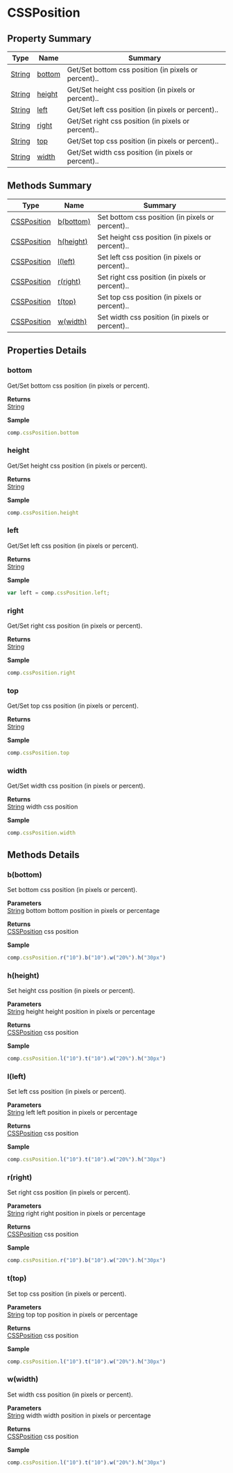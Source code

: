 #  CSSPosition


## Property Summary

| Type                                                  | Name                    | Summary                                                                                                           |
| ----------------------------------------------------- | ----------------------- | ----------------------------------------------------------------------------------------------------------------- |
| [String](../JSLib/String.md) | [bottom](CSSPosition.md#bottom)                   | Get/Set bottom css position (in pixels or percent)..                                    |
| [String](../JSLib/String.md) | [height](CSSPosition.md#height)                   | Get/Set height css position (in pixels or percent)..                                    |
| [String](../JSLib/String.md) | [left](CSSPosition.md#left)                   | Get/Set left css position (in pixels or percent)..                                    |
| [String](../JSLib/String.md) | [right](CSSPosition.md#right)                   | Get/Set right css position (in pixels or percent)..                                    |
| [String](../JSLib/String.md) | [top](CSSPosition.md#top)                   | Get/Set top css position (in pixels or percent)..                                    |
| [String](../JSLib/String.md) | [width](CSSPosition.md#width)                   | Get/Set width css position (in pixels or percent)..                                    |

## Methods Summary

| Type                                                  | Name                    | Summary                                                                                                           |
| ----------------------------------------------------- | ----------------------- | ----------------------------------------------------------------------------------------------------------------- |
| [CSSPosition](./CSSPosition.md) | [b(bottom)](CSSPosition.md#b-bottom)                   | Set bottom css position (in pixels or percent)..                                    |
| [CSSPosition](./CSSPosition.md) | [h(height)](CSSPosition.md#h-height)                   | Set height css position (in pixels or percent)..                                    |
| [CSSPosition](./CSSPosition.md) | [l(left)](CSSPosition.md#l-left)                   | Set left css position (in pixels or percent)..                                    |
| [CSSPosition](./CSSPosition.md) | [r(right)](CSSPosition.md#r-right)                   | Set right css position (in pixels or percent)..                                    |
| [CSSPosition](./CSSPosition.md) | [t(top)](CSSPosition.md#t-top)                   | Set top css position (in pixels or percent)..                                    |
| [CSSPosition](./CSSPosition.md) | [w(width)](CSSPosition.md#w-width)                   | Set width css position (in pixels or percent)..                                    |

## Properties Details

### bottom

Get/Set bottom css position (in pixels or percent).

**Returns**\
[String](../JSLib/String.md) 


**Sample**

```javascript
comp.cssPosition.bottom
```
### height

Get/Set height css position (in pixels or percent).

**Returns**\
[String](../JSLib/String.md) 


**Sample**

```javascript
comp.cssPosition.height
```
### left

Get/Set left css position (in pixels or percent).

**Returns**\
[String](../JSLib/String.md) 


**Sample**

```javascript
var left = comp.cssPosition.left;
```
### right

Get/Set right css position (in pixels or percent).

**Returns**\
[String](../JSLib/String.md) 


**Sample**

```javascript
comp.cssPosition.right
```
### top

Get/Set top css position (in pixels or percent).

**Returns**\
[String](../JSLib/String.md) 


**Sample**

```javascript
comp.cssPosition.top
```
### width

Get/Set width css position (in pixels or percent).

**Returns**\
[String](../JSLib/String.md) width css position


**Sample**

```javascript
comp.cssPosition.width
```

## Methods Details

### b(bottom)

Set bottom css position (in pixels or percent).

**Parameters**\
[String](../JSLib/String.md) bottom bottom position in pixels or percentage

**Returns**\
[CSSPosition](./CSSPosition.md) css position


**Sample**

```javascript
comp.cssPosition.r("10").b("10").w("20%").h("30px")
```
### h(height)

Set height css position (in pixels or percent).

**Parameters**\
[String](../JSLib/String.md) height height position in pixels or percentage

**Returns**\
[CSSPosition](./CSSPosition.md) css position


**Sample**

```javascript
comp.cssPosition.l("10").t("10").w("20%").h("30px")
```
### l(left)

Set left css position (in pixels or percent).

**Parameters**\
[String](../JSLib/String.md) left left position in pixels or percentage

**Returns**\
[CSSPosition](./CSSPosition.md) css position


**Sample**

```javascript
comp.cssPosition.l("10").t("10").w("20%").h("30px")
```
### r(right)

Set right css position (in pixels or percent).

**Parameters**\
[String](../JSLib/String.md) right right position in pixels or percentage

**Returns**\
[CSSPosition](./CSSPosition.md) css position


**Sample**

```javascript
comp.cssPosition.r("10").b("10").w("20%").h("30px")
```
### t(top)

Set top css position (in pixels or percent).

**Parameters**\
[String](../JSLib/String.md) top top position in pixels or percentage

**Returns**\
[CSSPosition](./CSSPosition.md) css position


**Sample**

```javascript
comp.cssPosition.l("10").t("10").w("20%").h("30px")
```
### w(width)

Set width css position (in pixels or percent).

**Parameters**\
[String](../JSLib/String.md) width width position in pixels or percentage

**Returns**\
[CSSPosition](./CSSPosition.md) css position


**Sample**

```javascript
comp.cssPosition.l("10").t("10").w("20%").h("30px")
```

